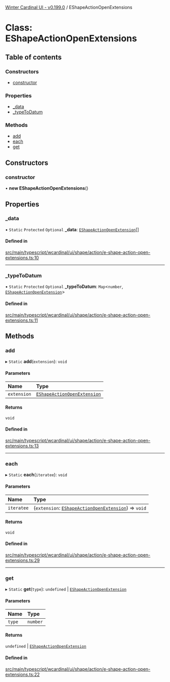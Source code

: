 [Winter Cardinal UI - v0.199.0](../index.md) / EShapeActionOpenExtensions

# Class: EShapeActionOpenExtensions

## Table of contents

### Constructors

- [constructor](EShapeActionOpenExtensions.md#constructor)

### Properties

- [\_data](EShapeActionOpenExtensions.md#_data)
- [\_typeToDatum](EShapeActionOpenExtensions.md#_typetodatum)

### Methods

- [add](EShapeActionOpenExtensions.md#add)
- [each](EShapeActionOpenExtensions.md#each)
- [get](EShapeActionOpenExtensions.md#get)

## Constructors

### constructor

• **new EShapeActionOpenExtensions**()

## Properties

### \_data

▪ `Static` `Protected` `Optional` **\_data**: [`EShapeActionOpenExtension`](../interfaces/EShapeActionOpenExtension.md)[]

#### Defined in

[src/main/typescript/wcardinal/ui/shape/action/e-shape-action-open-extensions.ts:10](https://github.com/winter-cardinal/winter-cardinal-ui/blob/v0.199.0/src/main/typescript/wcardinal/ui/shape/action/e-shape-action-open-extensions.ts#L10)

___

### \_typeToDatum

▪ `Static` `Protected` `Optional` **\_typeToDatum**: `Map`<`number`, [`EShapeActionOpenExtension`](../interfaces/EShapeActionOpenExtension.md)\>

#### Defined in

[src/main/typescript/wcardinal/ui/shape/action/e-shape-action-open-extensions.ts:11](https://github.com/winter-cardinal/winter-cardinal-ui/blob/v0.199.0/src/main/typescript/wcardinal/ui/shape/action/e-shape-action-open-extensions.ts#L11)

## Methods

### add

▸ `Static` **add**(`extension`): `void`

#### Parameters

| Name | Type |
| :------ | :------ |
| `extension` | [`EShapeActionOpenExtension`](../interfaces/EShapeActionOpenExtension.md) |

#### Returns

`void`

#### Defined in

[src/main/typescript/wcardinal/ui/shape/action/e-shape-action-open-extensions.ts:13](https://github.com/winter-cardinal/winter-cardinal-ui/blob/v0.199.0/src/main/typescript/wcardinal/ui/shape/action/e-shape-action-open-extensions.ts#L13)

___

### each

▸ `Static` **each**(`iteratee`): `void`

#### Parameters

| Name | Type |
| :------ | :------ |
| `iteratee` | (`extension`: [`EShapeActionOpenExtension`](../interfaces/EShapeActionOpenExtension.md)) => `void` |

#### Returns

`void`

#### Defined in

[src/main/typescript/wcardinal/ui/shape/action/e-shape-action-open-extensions.ts:29](https://github.com/winter-cardinal/winter-cardinal-ui/blob/v0.199.0/src/main/typescript/wcardinal/ui/shape/action/e-shape-action-open-extensions.ts#L29)

___

### get

▸ `Static` **get**(`type`): `undefined` \| [`EShapeActionOpenExtension`](../interfaces/EShapeActionOpenExtension.md)

#### Parameters

| Name | Type |
| :------ | :------ |
| `type` | `number` |

#### Returns

`undefined` \| [`EShapeActionOpenExtension`](../interfaces/EShapeActionOpenExtension.md)

#### Defined in

[src/main/typescript/wcardinal/ui/shape/action/e-shape-action-open-extensions.ts:22](https://github.com/winter-cardinal/winter-cardinal-ui/blob/v0.199.0/src/main/typescript/wcardinal/ui/shape/action/e-shape-action-open-extensions.ts#L22)
